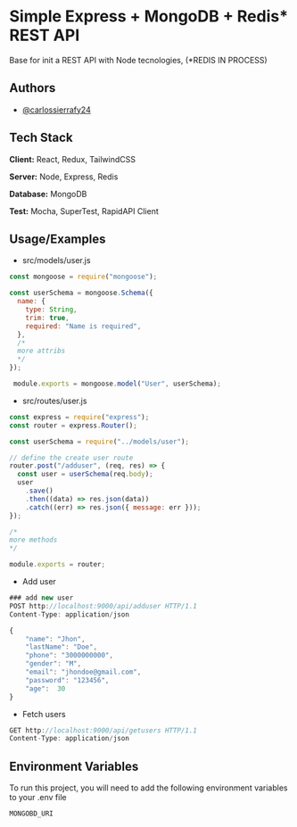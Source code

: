 
# Simple Express + MongoDB + Redis* REST API 

Base for init a REST API with Node tecnologies, (*REDIS IN PROCESS)



## Authors

- [@carlossierrafy24](https://github.com/carlossierrafy24)


## Tech Stack

**Client:** React, Redux, TailwindCSS

**Server:** Node, Express, Redis

**Database:** MongoDB

**Test:** Mocha, SuperTest, RapidAPI Client
## Usage/Examples

* src/models/user.js
```javascript
const mongoose = require("mongoose");

const userSchema = mongoose.Schema({
  name: {
    type: String,
    trim: true,
    required: "Name is required",
  },
  /*
  more attribs
  */
});

 module.exports = mongoose.model("User", userSchema);
```
* src/routes/user.js
```javascript
const express = require("express");
const router = express.Router();

const userSchema = require("../models/user");

// define the create user route
router.post("/adduser", (req, res) => {
  const user = userSchema(req.body);
  user
    .save()
    .then((data) => res.json(data))
    .catch((err) => res.json({ message: err }));
});

/*
more methods
*/

module.exports = router;
```

* Add user
```javascript
### add new user
POST http://localhost:9000/api/adduser HTTP/1.1
Content-Type: application/json

{
    "name": "Jhon",
    "lastName": "Doe",
    "phone": "3000000000",
    "gender": "M",
    "email": "jhondoe@gmail.com",
    "password": "123456",
    "age":  30
}
```
* Fetch users
```javascript
GET http://localhost:9000/api/getusers HTTP/1.1
Content-Type: application/json
```

## Environment Variables

To run this project, you will need to add the following environment variables to your .env file

`MONGOBD_URI`

